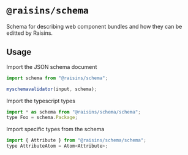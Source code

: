 # `@raisins/schema`

Schema for describing web component bundles and how they can be editted by Raisins.

## Usage

Import the JSON schema document

```js
import schema from "@raisins/schema";

myschemavalidator(input, schema);
```

Import the typescript types

```js
import * as schema from "@raisins/schema/schema";
type Foo = schema.Package;
```

Import specific types from the schema

```js
import { Attribute } from "@raisins/schema/schema";
type AttributeAtom = Atom<Attribute>;
```

